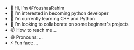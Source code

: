 - 👋 Hi, I’m @YoushaaRahim
- 👀 I’m interested in becoming python developer
- 🌱 I’m currently learning C++ and Python
- 💞️ I’m looking to collaborate on some beginner's projects
- 📫 How to reach me ...
- 😄 Pronouns: ...
- ⚡ Fun fact: ...

<!---
YoushaaRahim/YoushaaRahim is a ✨ special ✨ repository because its `README.md` (this file) appears on your GitHub profile.
You can click the Preview link to take a look at your changes.
--->
